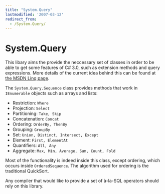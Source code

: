 ```yaml
---
title: "System.Query"
lastmodified: '2007-03-12'
redirect_from:
  - /System.Query/
---
```


System.Query
============

This libary aims the provide the neccessary set of classes in order to be able to get some features of C# 3.0, such as extension methods and query expressions. More details of the current idea behind this can be found at [the MSDN Linq page](http://msdn.microsoft.com/netframework/future/linq/default.aspx).

The `System.Query.Sequence` class provides methods that work in `IEnumerable` objects such as arrays and lists:

-   Restriction: `Where`
-   Projection: `Select`
-   Partitioning: `Take, Skip`
-   Concatenation: `Concat`
-   Ordering: `OrderBy, ThenBy`
-   Grouping: `GroupBy`
-   Set: `Union, Distinct, Intersect, Except`
-   Element: `First, ElementAt`
-   Quantifiers: `All, Any`
-   Aggregate: `Max, Min, Average, Sum, Count, Fold`

Most of the functionality is indeed inside this class, except ordering, which occurs inside `OrderedSequence`. The algorithm used for ordering is the traditional QuickSort.

Any compiler that would like to provide a set of à-la-SQL operators should rely on this library.

